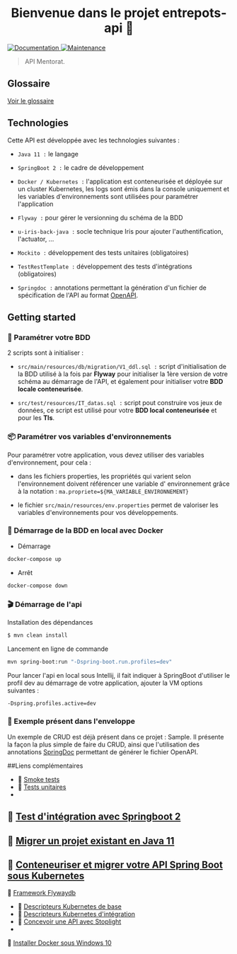 <h1 align="center">Bienvenue dans le projet entrepots-api 👋</h1>
<p>
  <a href="https://github.com/ugieiris/entrepots-api#readme" target="_blank">
    <img alt="Documentation" src="https://img.shields.io/badge/documentation-yes-brightgreen.svg" />
  </a>
  <a href="https://github.com/ugieiris/entrepots-api/graphs/commit-activity" target="_blank">
    <img alt="Maintenance" src="https://img.shields.io/badge/Maintained%3F-yes-green.svg" />
  </a>
</p>

> API Mentorat.<br />

## Glossaire

[Voir le glossaire](docs/glossary.md)

## Technologies

Cette API est développée avec les technologies suivantes :

- `Java 11 :` le langage

- `SpringBoot 2 :` le cadre de développement

- `Docker / Kubernetes :` l'application est conteneurisée et déployée sur un cluster Kubernetes, les logs sont émis dans
  la console uniquement et les variables d'environnements sont utilisées pour paramétrer l'application

- `Flyway :` pour gérer le versionning du schéma de la BDD

- `u-iris-back-java :` socle technique Iris pour ajouter l'authentification, l'actuator, ...

- `Mockito :` développement des tests unitaires (obligatoires)

- `TestRestTemplate :` développement des tests d'intégrations (obligatoires)

- `Springdoc :` annotations permettant la génération d'un fichier de spécification de l'API au
  format [OpenAPI](https://www.openapis.org/).

## Getting started

### 💾 Paramétrer votre BDD

2 scripts sont à initialiser :

- `src/main/resources/db/migration/V1_ddl.sql :` script d'initialisation de la BDD utilisé à la fois par **Flyway** pour
  initialiser la 1ère version de votre schéma au démarrage de l'API, et également pour initialiser votre **BDD locale
  conteneurisée**.

- `src/test/resources/IT_datas.sql :` script pout construire vos jeux de données, ce script est utilisé pour votre **BDD
  local conteneurisée** et pour les **TIs**.

### 📦 Paramétrer vos variables d'environnements

Pour paramétrer votre application, vous devez utiliser des variables d'environnement, pour cela :

- dans les fichiers properties, les propriétés qui varient selon l'environnement doivent référencer une variable d'
  environnement grâce à la notation :
  `ma.propriete=${MA_VARIABLE_ENVIRONNEMENT}`

- le fichier `src/main/resources/env.properties` permet de valoriser les variables d'environnements pour vos
  développements.

### 🐳 Démarrage de la BDD en local avec Docker

- Démarrage

```sh
docker-compose up
```

- Arrêt

```sh
docker-compose down
```

### 🎬 Démarrage de l'api

Installation des dépendances

```sh
$ mvn clean install
```

Lancement en ligne de commande

```sh
mvn spring-boot:run "-Dspring-boot.run.profiles=dev"
```

Pour lancer l'api en local sous Intellij, il fait indiquer à SpringBoot d'utiliser le profil dev au démarrage de votre
application, ajouter la VM options suivantes :

```sh
-Dspring.profiles.active=dev
```

### 🔧 Exemple présent dans l'enveloppe

Un exemple de CRUD est déjà présent dans ce projet : Sample. Il présente la façon la plus simple de faire du CRUD, ainsi
que l'utilisation des annotations [SpringDoc](https://springdoc.org/) permettant de générer le fichier OpenAPI.

##Liens complémentaires

- 📄 [Smoke tests](http://wikidev.groupement.systeme-u.fr/wikidev/doku.php/tran/java/usine/iris-pipelines-testrunner)
- 📄 [Tests unitaires](http://wikidev.groupement.systeme-u.fr/wikidev/doku.php/tran/java/socle/tests_unitaires)
-

📄 [Test d'intégration avec Springboot 2](http://wikidev.groupement.systeme-u.fr/wikidev/doku.php/tran/java/socle/tests_d_integration_avec_springboot_2)
-
📄 [Migrer un projet existant en Java 11](https://wikidev.groupement.systeme-u.fr/wikidev/doku.php/tran/java/faq/migrer_un_projet_existant_en_java_11)
-
📄 [Conteneuriser et migrer votre API Spring Boot sous Kubernetes](https://wikidev.groupement.systeme-u.fr/wikidev/doku.php/tran/java/faq/conteneuriser_et_migrer_votre_api_spring_boot_sur_kubernetes)
-
📄 [Framework Flywaydb](https://wikidev.groupement.systeme-u.fr/wikidev/doku.php/tran/java/faq/comment_mettre_en_place_flyway_pour_gerer_la_bdd_de_son_application?s[]=flyway)

- 📁 [Descripteurs Kubernetes de base](https://github.com/ugieiris/k8s-deploy-base/tree/master/apps)
- 📁 [Descripteurs Kubernetes d'intégration](https://github.com/ugieiris/k8s-deploy-int/tree/master/ONPREM/apps)
- 📗 [Concevoir une API avec Stoplight](https://drive.google.com/drive/folders/1Pnd1cSZ5yEiqdTo5kLqEWEJhLwIU4Yqv)
-

🐋 [Installer Docker sous Windows 10](https://wikidev.groupement.systeme-u.fr/wikidev/doku.php/tran/java/faq/configuration_docker_dev)
